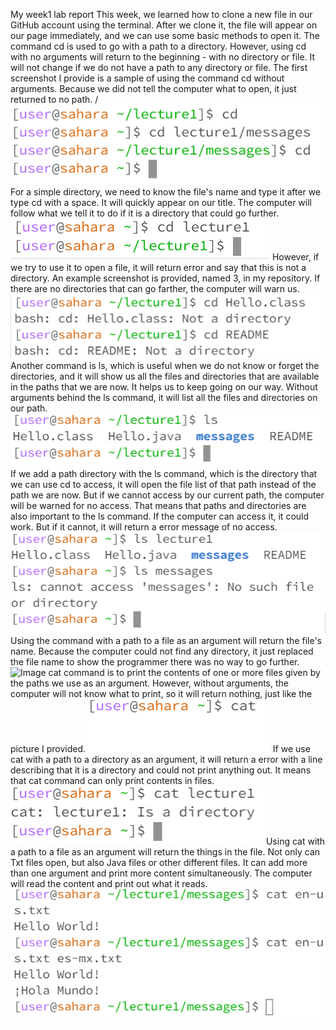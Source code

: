 My week1 lab report
This week, we learned how to clone a new file in our GitHub account using the terminal. After we clone it, the file will appear on our page immediately, and we can use some basic methods to open it. 
The command cd is used to go with a path to a directory. However, using cd with no arguments will return to the beginning - with no directory or file. It will not change if we do not have a path to any directory or file. The first screenshot I provide is a sample of using the command cd without arguments. Because we did not tell the computer what to open, it just returned to no path.
/ ![Image](1.png)
For a simple directory, we need to know the file's name and type it after we type cd with a space. It will quickly appear on our title. The computer will follow what we tell it to do if it is a directory that could go further.
![Image](2.png)
However, if we try to use it to open a file, it will return error and say that this is not a directory. An example screenshot is provided, named 3, in my repository. If there are no directories that can go farther, the computer will warn us.
![Image](3.png)
Another command is ls, which is useful when we do not know or forget the directories, and it will show us all the files and directories that are available in the paths that we are now. It helps us to keep going on our way. Without arguments behind the ls command, it will list all the files and directories on our path.
![Image](ls1.png)
If we add a path directory with the ls command, which is the directory that we can use cd to access, it will open the file list of that path instead of the path we are now. But if we cannot access by our current path, the computer will be warned for no access. That means that paths and directories are also important to the ls command. If the computer can access it, it could work. But if it cannot, it will return a error message of no access. 
![Image](ls2.png)
Using the command with a path to a file as an argument will return the file's name. Because the computer could not find any directory, it just replaced the file name to show the programmer there was no way to go further.
![Image](s3.png)
cat command is to print the contents of one or more files given by the paths we use as an argument. However, without arguments, the computer will not know what to print, so it will return nothing, just like the picture I provided. 
![Image](cat1.png)
If we use cat with a path to a directory as an argument, it will return a error with a line describing that it is a directory and could not print anything out. It means that cat command can only print contents in files. 
![Image](cat2.png)
Using cat with a path to a file as an argument will return the things in the file. Not only can Txt files open, but also Java files or other different files. It can add more than one argument and print more content simultaneously. The computer will read the content and print out what it reads.
![Image](cat3.png)
